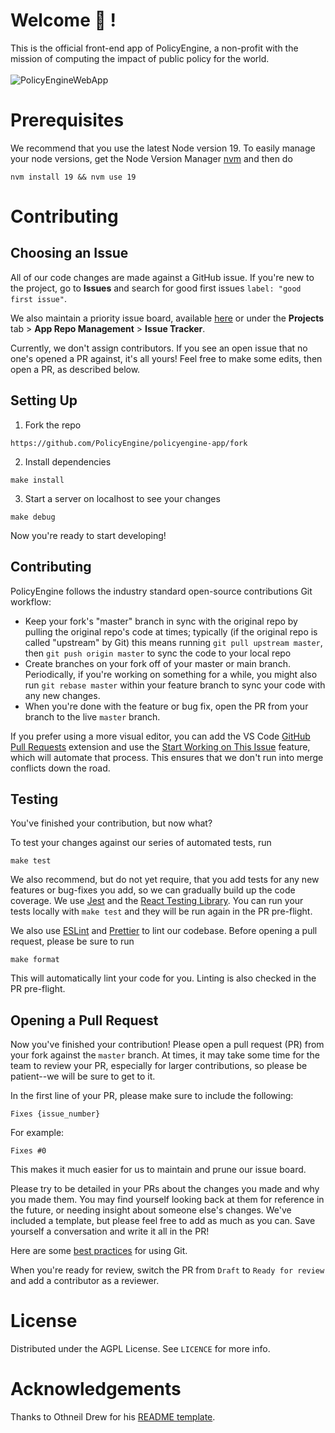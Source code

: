 # Welcome :wave: !

This is the official front-end app of PolicyEngine, a non-profit with the mission of computing the impact of public policy for the world. <br/><br/>
![PolicyEngineWebApp](https://github.com/PolicyEngine/policyengine-app/assets/14987227/70a1a74f-4585-42ec-8642-e4f4f6c2088b)

# Prerequisites

We recommend that you use the latest Node version 19. To easily manage your node versions, get the Node Version Manager [nvm](https://github.com/nvm-sh/nvm) and then do

```
nvm install 19 && nvm use 19
```

# Contributing

## Choosing an Issue

All of our code changes are made against a GitHub issue. If you're new to the project, go to **Issues** and search for good first issues `label: "good first issue"`.

We also maintain a priority issue board, available [here](https://github.com/orgs/PolicyEngine/projects/12) or under the **Projects** tab > **App Repo Management** > **Issue Tracker**.

Currently, we don't assign contributors. If you see an open issue that no one's opened a PR against, it's all yours! Feel free to make some edits, then open a PR, as described below.

## Setting Up

1. Fork the repo

```
https://github.com/PolicyEngine/policyengine-app/fork
```

2. Install dependencies

```
make install
```

3. Start a server on localhost to see your changes

```
make debug
```

Now you're ready to start developing!

## Contributing

PolicyEngine follows the industry standard open-source contributions Git workflow:

- Keep your fork's "master" branch in sync with the original repo by pulling the original repo's code at times; typically (if the original repo is called "upstream" by Git) this means running `git pull upstream master`, then `git push origin master` to sync the code to your local repo
- Create branches on your fork off of your master or main branch. Periodically, if you're working on something for a while, you might also run `git rebase master` within your feature branch to sync your code with any new changes.
- When you're done with the feature or bug fix, open the PR from your branch to the live `master` branch.

If you prefer using a more visual editor, you can add the VS Code [GitHub Pull Requests](https://marketplace.visualstudio.com/items?itemName=GitHub.vscode-pull-request-github) extension and use the [Start Working on This Issue](https://code.visualstudio.com/blogs/2020/05/06/github-issues-integration#_working-on-issues) feature, which will automate that process. This ensures that we don't run into merge conflicts down the road.

## Testing

You've finished your contribution, but now what?

To test your changes against our series of automated tests, run

```
make test
```

We also recommend, but do not yet require, that you add tests for any new features or bug-fixes you add, so we can gradually build up the code coverage. We use [Jest](https://jestjs.io/docs/tutorial-react) and the [React Testing Library](https://github.com/testing-library/react-testing-library). You can run your tests locally with `make test` and they will be run again in the PR pre-flight.

We also use [ESLint](https://eslint.org/) and [Prettier](https://prettier.io/) to lint our codebase. Before opening a pull request, please be sure to run

```
make format
```

This will automatically lint your code for you. Linting is also checked in the PR pre-flight.

## Opening a Pull Request

Now you've finished your contribution! Please open a pull request (PR) from your fork against the `master` branch. At times, it may take some time for the team to review your PR, especially for larger contributions, so please be patient--we will be sure to get to it.

In the first line of your PR, please make sure to include the following:

```
Fixes {issue_number}
```

For example:

```
Fixes #0
```

This makes it much easier for us to maintain and prune our issue board.

Please try to be detailed in your PRs about the changes you made and why you made them. You may find yourself looking back at them for reference in the future, or needing insight about someone else's changes. We've included a template, but please feel free to add as much as you can. Save yourself a conversation and write it all in the PR!

Here are some [best practices](https://deepsource.io/blog/git-best-practices/) for using Git.

When you're ready for review, switch the PR from `Draft` to `Ready for review` and add a contributor as a reviewer.

# License

Distributed under the AGPL License. See `LICENCE` for more info.

# Acknowledgements

Thanks to Othneil Drew for his [README template](https://github.com/othneildrew/Best-README-Template).
